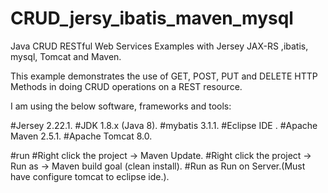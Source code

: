 # CRUD_jersy_ibatis_maven_mysql
Java CRUD RESTful Web Services Examples with Jersey JAX-RS ,ibatis, mysql, Tomcat and Maven.

This example demonstrates the use of GET, POST, PUT and DELETE HTTP Methods in doing CRUD operations on a REST resource.

I am using the below software, frameworks and tools:

#Jersey 2.22.1.
#JDK 1.8.x (Java 8).
#mybatis 3.1.1.
#Eclipse IDE .
#Apache Maven 2.5.1.
#Apache Tomcat 8.0.


#run 
#Right click the project -> Maven Update.
#Right click the project -> Run as -> Maven build goal (clean install).
#Run as Run on Server.(Must have configure tomcat to eclipse ide.).
